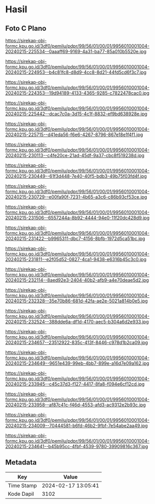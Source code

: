 # Hasil

## Foto C Plano

https://sirekap-obj-formc.kpu.go.id/3df0/pemilu/pdpr/99/56/01/00/01/9956010001004-20240215-225534--0aaaff69-9169-4a31-ba77-85a010b5520e.jpg

https://sirekap-obj-formc.kpu.go.id/3df0/pemilu/pdpr/99/56/01/00/01/9956010001004-20240215-224953--b4c81fc8-d8d9-4cc8-8d21-44fd5cd6f3c7.jpg

https://sirekap-obj-formc.kpu.go.id/3df0/pemilu/pdpr/99/56/01/00/01/9956010001004-20240215-224353--19d94189-4133-4365-9285-c7822478cac0.jpg

https://sirekap-obj-formc.kpu.go.id/3df0/pemilu/pdpr/99/56/01/00/01/9956010001004-20240215-225442--dcac7c0a-3d15-4c1f-8832-ef9bd638928e.jpg

https://sirekap-obj-formc.kpu.go.id/3df0/pemilu/pdpr/99/56/01/00/01/9956010001004-20240215-225715--d41eda56-f6e6-4267-8796-867e18e1f4f1.jpg

https://sirekap-obj-formc.kpu.go.id/3df0/pemilu/pdpr/99/56/01/00/01/9956010001004-20240215-230113--c4fe20ce-21ad-45df-9a37-cbc8f519238d.jpg

https://sirekap-obj-formc.kpu.go.id/3df0/pemilu/pdpr/99/56/01/00/01/9956010001004-20240215-230449--61f3d448-7e40-40f5-bdb3-49b75f03fd4f.jpg

https://sirekap-obj-formc.kpu.go.id/3df0/pemilu/pdpr/99/56/01/00/01/9956010001004-20240215-230729--e00fa90f-7231-4b65-a3c6-c86b93cf53ce.jpg

https://sirekap-obj-formc.kpu.go.id/3df0/pemilu/pdpr/99/56/01/00/01/9956010001004-20240215-231506--6557244a-8b92-4444-94e0-11f20dc428d9.jpg

https://sirekap-obj-formc.kpu.go.id/3df0/pemilu/pdpr/99/56/01/00/01/9956010001004-20240215-231422--b9965311-dbc7-4156-8bfb-1972d5ca51bc.jpg

https://sirekap-obj-formc.kpu.go.id/3df0/pemilu/pdpr/99/56/01/00/01/9956010001004-20240215-231811--e2f05d52-0827-4ca1-9438-e6316b45c3c0.jpg

https://sirekap-obj-formc.kpu.go.id/3df0/pemilu/pdpr/99/56/01/00/01/9956010001004-20240215-232114--8aed92e3-2404-40b2-afb9-a4e70deae5d2.jpg

https://sirekap-obj-formc.kpu.go.id/3df0/pemilu/pdpr/99/56/01/00/01/9956010001004-20240215-232328--35e70b86-681d-42fa-ae2e-5021a814b0e5.jpg

https://sirekap-obj-formc.kpu.go.id/3df0/pemilu/pdpr/99/56/01/00/01/9956010001004-20240215-232524--388dde6a-df1d-4170-aec5-b304a6d2e933.jpg

https://sirekap-obj-formc.kpu.go.id/3df0/pemilu/pdpr/99/56/01/00/01/9956010001004-20240215-234657--23512922-835c-413f-8446-c978d1b2ca09.jpg

https://sirekap-obj-formc.kpu.go.id/3df0/pemilu/pdpr/99/56/01/00/01/9956010001004-20240215-234649--9651e439-99eb-4bb7-899e-a16d7e09a162.jpg

https://sirekap-obj-formc.kpu.go.id/3df0/pemilu/pdpr/99/56/01/00/01/9956010001004-20240215-233945--c45c37d3-f127-4417-8fa8-f094e6cf12cd.jpg

https://sirekap-obj-formc.kpu.go.id/3df0/pemilu/pdpr/99/56/01/00/01/9956010001004-20240215-233958--af87c41c-f46d-4553-afd3-ac9312e2b93c.jpg

https://sirekap-obj-formc.kpu.go.id/3df0/pemilu/pdpr/99/56/01/00/01/9956010001004-20240215-234009--70444581-b6fd-46b2-9fbf-7e54abe2aa49.jpg

https://sirekap-obj-formc.kpu.go.id/3df0/pemilu/pdpr/99/56/01/00/01/9956010001004-20240215-234641--b45b95cc-4fbf-4539-9780-39909816c367.jpg


## Metadata

| Key        | Value               |
| ---------- | ------------------- |
| Time Stamp | 2024-02-17 13:05:41 |
| Kode Dapil | 3102                |



